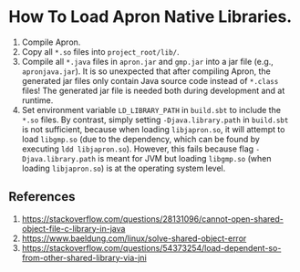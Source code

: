# How To Load Apron Native Libraries.

1. Compile Apron.
2. Copy all `*.so` files into `project_root/lib/`.
3. Compile all `*.java` files in `apron.jar` and `gmp.jar` into a jar file (e.g., `apronjava.jar`). It is so unexpected that after compiling Apron, the generated jar files only contain Java source code instead of `*.class` files! The generated jar file is needed both during development and at runtime.
4. Set environment variable `LD_LIBRARY_PATH` in `build.sbt` to include the `*.so` files. By contrast, simply setting `-Djava.library.path` in `build.sbt` is not sufficient, because when loading `libjapron.so`, it will attempt to load `libgmp.so` (due to the dependency, which can be found by executing `ldd libjapron.so`). However, this fails because flag `-Djava.library.path` is meant for JVM but loading `libgmp.so` (when loading `libjapron.so`) is at the operating system level.

## References

1. https://stackoverflow.com/questions/28131096/cannot-open-shared-object-file-c-library-in-java
2. https://www.baeldung.com/linux/solve-shared-object-error
3. https://stackoverflow.com/questions/54373254/load-dependent-so-from-other-shared-library-via-jni